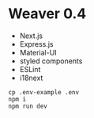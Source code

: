 # Weaver 0.4
 
- Next.js
- Express.js
- Material-UI
- styled components
- ESLint
- i18next

```
cp .env-example .env
npm i 
npm run dev
```
